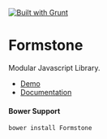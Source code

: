 <a href="http://gruntjs.com" target="_blank"><img src="https://cdn.gruntjs.com/builtwith.png" alt="Built with Grunt"></a> 
# Formstone 

Modular Javascript Library. 

- [Demo](http://formstone.it/demo/) 
- [Documentation](http://formstone.it/) 

#### Bower Support 
`bower install Formstone` 